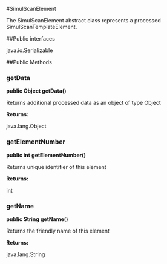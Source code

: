 #SimulScanElement

The SimulScanElement abstract class represents a processed SimulScanTemplateElement.

##Public interfaces

java.io.Serializable

##Public Methods

### getData

**public Object getData()**

Returns additional processed data as an object of type Object

**Returns:**

java.lang.Object

### getElementNumber

**public int getElementNumber()**

Returns unique identifier of this element

**Returns:**

int

### getName

**public String getName()**

Returns the friendly name of this element

**Returns:**

java.lang.String

